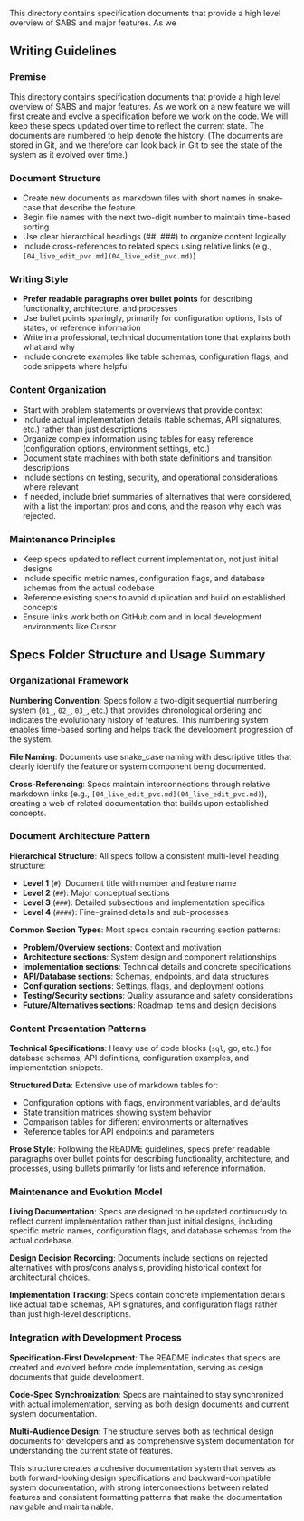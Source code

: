 This directory contains specification documents that provide a high level overview of SABS and major features. As we

## Writing Guidelines

### Premise

This directory contains specification documents that provide a high level overview of SABS and major features. As we work on a new feature we will first create and evolve a specification before we work on the code. We will keep these specs updated over time to reflect the current state. The documents are numbered to help denote the history. (The documents are stored in Git, and we therefore can look back in Git to see the state of the system as it evolved over time.)

### Document Structure

- Create new documents as markdown files with short names in snake-case that describe the feature
- Begin file names with the next two-digit number to maintain time-based sorting
- Use clear hierarchical headings (##, ###) to organize content logically
- Include cross-references to related specs using relative links (e.g., `[04_live_edit_pvc.md](04_live_edit_pvc.md)`)

### Writing Style

- **Prefer readable paragraphs over bullet points** for describing functionality, architecture, and processes
- Use bullet points sparingly, primarily for configuration options, lists of states, or reference information
- Write in a professional, technical documentation tone that explains both what and why
- Include concrete examples like table schemas, configuration flags, and code snippets where helpful

### Content Organization

- Start with problem statements or overviews that provide context
- Include actual implementation details (table schemas, API signatures, etc.) rather than just descriptions
- Organize complex information using tables for easy reference (configuration options, environment settings, etc.)
- Document state machines with both state definitions and transition descriptions
- Include sections on testing, security, and operational considerations where relevant
- If needed, include brief summaries of alternatives that were considered, with a list the important pros and cons, and the reason why each was rejected.

### Maintenance Principles

- Keep specs updated to reflect current implementation, not just initial designs
- Include specific metric names, configuration flags, and database schemas from the actual codebase
- Reference existing specs to avoid duplication and build on established concepts
- Ensure links work both on GitHub.com and in local development environments like Cursor

## Specs Folder Structure and Usage Summary

### **Organizational Framework**

**Numbering Convention**: Specs follow a two-digit sequential numbering system (`01_`, `02_`, `03_`, etc.) that provides chronological ordering and indicates the evolutionary history of features. This numbering system enables time-based sorting and helps track the development progression of the system.

**File Naming**: Documents use snake_case naming with descriptive titles that clearly identify the feature or system component being documented.

**Cross-Referencing**: Specs maintain interconnections through relative markdown links (e.g., `[04_live_edit_pvc.md](04_live_edit_pvc.md)`), creating a web of related documentation that builds upon established concepts.

### **Document Architecture Pattern**

**Hierarchical Structure**: All specs follow a consistent multi-level heading structure:

- **Level 1** (`#`): Document title with number and feature name
- **Level 2** (`##`): Major conceptual sections
- **Level 3** (`###`): Detailed subsections and implementation specifics
- **Level 4** (`####`): Fine-grained details and sub-processes

**Common Section Types**: Most specs contain recurring section patterns:

- **Problem/Overview sections**: Context and motivation
- **Architecture sections**: System design and component relationships
- **Implementation sections**: Technical details and concrete specifications
- **API/Database sections**: Schemas, endpoints, and data structures
- **Configuration sections**: Settings, flags, and deployment options
- **Testing/Security sections**: Quality assurance and safety considerations
- **Future/Alternatives sections**: Roadmap items and design decisions

### **Content Presentation Patterns**

**Technical Specifications**: Heavy use of code blocks (`sql`, go, etc.) for database schemas, API definitions, configuration examples, and implementation snippets.

**Structured Data**: Extensive use of markdown tables for:

- Configuration options with flags, environment variables, and defaults
- State transition matrices showing system behavior
- Comparison tables for different environments or alternatives
- Reference tables for API endpoints and parameters

**Prose Style**: Following the README guidelines, specs prefer readable paragraphs over bullet points for describing functionality, architecture, and processes, using bullets primarily for lists and reference information.

### **Maintenance and Evolution Model**

**Living Documentation**: Specs are designed to be updated continuously to reflect current implementation rather than just initial designs, including specific metric names, configuration flags, and database schemas from the actual codebase.

**Design Decision Recording**: Documents include sections on rejected alternatives with pros/cons analysis, providing historical context for architectural choices.

**Implementation Tracking**: Specs contain concrete implementation details like actual table schemas, API signatures, and configuration flags rather than just high-level descriptions.

### **Integration with Development Process**

**Specification-First Development**: The README indicates that specs are created and evolved before code implementation, serving as design documents that guide development.

**Code-Spec Synchronization**: Specs are maintained to stay synchronized with actual implementation, serving as both design documents and current system documentation.

**Multi-Audience Design**: The structure serves both as technical design documents for developers and as comprehensive system documentation for understanding the current state of features.

This structure creates a cohesive documentation system that serves as both forward-looking design specifications and backward-compatible system documentation, with strong interconnections between related features and consistent formatting patterns that make the documentation navigable and maintainable.
